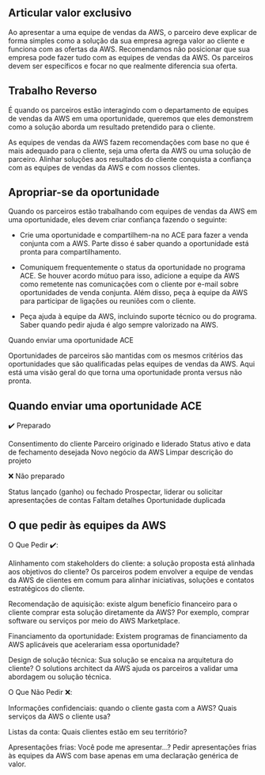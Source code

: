 ## Articular valor exclusivo

Ao apresentar a uma equipe de vendas da AWS, o parceiro deve explicar de forma simples como a solução da sua empresa agrega valor ao cliente e funciona com as ofertas da AWS. Recomendamos não posicionar que sua empresa pode fazer tudo com as equipes de vendas da AWS. Os parceiros devem ser específicos e focar no que realmente diferencia sua oferta.

## Trabalho Reverso

É quando os parceiros estão interagindo com o departamento de equipes de vendas da AWS em uma oportunidade, queremos que eles demonstrem como a solução aborda um resultado pretendido para o cliente. 

As equipes de vendas da AWS fazem recomendações com base no que é mais adequado para o cliente, seja uma oferta da AWS ou uma solução de parceiro. Alinhar soluções aos resultados do cliente conquista a confiança com as equipes de vendas da AWS e com nossos clientes.

## Apropriar-se da oportunidade

Quando os parceiros estão trabalhando com equipes de vendas da AWS em uma oportunidade, eles devem criar confiança fazendo o seguinte:

* Crie uma oportunidade e compartilhem-na no ACE para fazer a venda conjunta com a AWS. Parte disso é saber quando a oportunidade está pronta para compartilhamento. 

* Comuniquem frequentemente o status da oportunidade no programa ACE. Se houver acordo mútuo para isso, adicione a equipe da AWS como remetente nas comunicações com o cliente por e-mail sobre oportunidades de venda conjunta. Além disso, peça à equipe da AWS para participar de ligações ou reuniões com o cliente. 

* Peça ajuda à equipe da AWS, incluindo suporte técnico ou do programa. Saber quando pedir ajuda é algo sempre valorizado na AWS.

Quando enviar uma oportunidade ACE

Oportunidades de parceiros são mantidas com os mesmos critérios das oportunidades que são qualificadas pelas equipes de vendas da AWS. Aqui está uma visão geral do que torna uma oportunidade pronta versus não pronta.

## Quando enviar uma oportunidade ACE

✔️ Preparado

Consentimento do cliente
Parceiro originado e liderado
Status ativo e data de fechamento desejada
Novo negócio da AWS
Limpar descrição do projeto

❌ Não preparado

Status lançado (ganho) ou fechado
Prospectar, liderar ou solicitar apresentações de contas
Faltam detalhes
Oportunidade duplicada

## O que pedir às equipes da AWS

O Que Pedir ✔️:

Alinhamento com stakeholders do cliente: a solução proposta está alinhada aos objetivos do cliente? Os parceiros podem envolver a equipe de vendas da AWS de clientes em comum para alinhar iniciativas, soluções e contatos estratégicos do cliente.

Recomendação de aquisição: existe algum benefício financeiro para o cliente comprar esta solução diretamente da AWS? Por exemplo, comprar software ou serviços por meio do AWS Marketplace.

Financiamento da oportunidade: Existem programas de financiamento da AWS aplicáveis que acelerariam essa oportunidade? 

Design de solução técnica: Sua solução se encaixa na arquitetura do cliente? O solutions architect da AWS ajuda os parceiros a validar uma abordagem ou solução técnica.

O Que Não Pedir ❌:

Informações confidenciais: quando o cliente gasta com a AWS? Quais serviços da AWS o cliente usa? 

Listas da conta: Quais clientes estão em seu território?

Apresentações frias: Você pode me apresentar…? Pedir apresentações frias às equipes da AWS com base apenas em uma declaração genérica de valor.